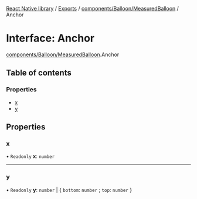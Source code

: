 [React Native library](../index.md) / [Exports](../modules.md) / [components/Balloon/MeasuredBalloon](../modules/components_Balloon_MeasuredBalloon.md) / Anchor

# Interface: Anchor

[components/Balloon/MeasuredBalloon](../modules/components_Balloon_MeasuredBalloon.md).Anchor

## Table of contents

### Properties

- [x](components_Balloon_MeasuredBalloon.Anchor.md#x)
- [y](components_Balloon_MeasuredBalloon.Anchor.md#y)

## Properties

### x

• `Readonly` **x**: `number`

___

### y

• `Readonly` **y**: `number` \| \{ `bottom`: `number` ; `top`: `number`  }
